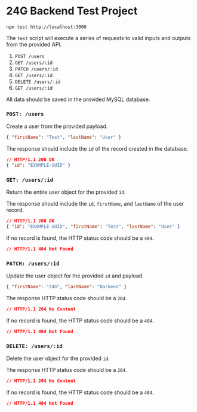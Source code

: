 # 24G Backend Test Project

`npm test http://localhost:3000`

The `test` script will execute a series of requests to valid inputs and outputs from the provided API.

1. `POST /users`
2. `GET /users/:id`
3. `PATCH /users/:id`
4. `GET /users/:id`
5. `DELETE /users/:id`
6. `GET /users/:id`

All data should be saved in the provided MySQL database.

### `POST: /users`

Create a user from the provided payload.

```json
{ "firstName": "Test", "lastName": "User" }
```

The response should include the `id` of the record created in the database.

```json
// HTTP/1.1 200 OK
{ "id": "EXAMPLE-UUID" }
```

### `GET: /users/:id`

Return the entire user object for the provided `id`.

The response should include the `id`, `firstName`, and `lastName` of the user record.

```json
// HTTP/1.1 200 OK
{ "id": "EXAMPLE-UUID", "firstName": "Test", "lastName": "User" }
```

If no record is found, the HTTP status code should be a `404`.

```json
// HTTP/1.1 404 Not Found
```

### `PATCH: /users/:id`

Update the user object for the provided `id` and payload.

```json
{ "firstName": "24G", "lastName": "Backend" }
```

The response HTTP status code should be a `204`.

```json
// HTTP/1.1 204 No Content
```

If no record is found, the HTTP status code should be a `404`.

```json
// HTTP/1.1 404 Not Found
```

### `DELETE: /users/:id`

Delete the user object for the provided `id`.

The response HTTP status code should be a `204`.

```json
// HTTP/1.1 204 No Content
```

If no record is found, the HTTP status code should be a `404`.

```json
// HTTP/1.1 404 Not Found
```
